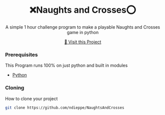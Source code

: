 
<h1 align="center" style="font-weight: bold;">❌Naughts and Crosses⭕</h1>


<p align="center">A simple 1 hour challenge program to make a playable Naughts and Crosses game in python</p>


<p align="center">
<a href="https://github.com/ndieppe/NaughtsAndCrosses">📱 Visit this Project</a>
</p>

<h3>Prerequisites</h3>

This Program runs 100% on just python and built in modules

- [Python](https://github.com/python)

<h3>Cloning</h3>

How to clone your project

```bash
git clone https://github.com/ndieppe/NaughtsAndCrosses
```
 
